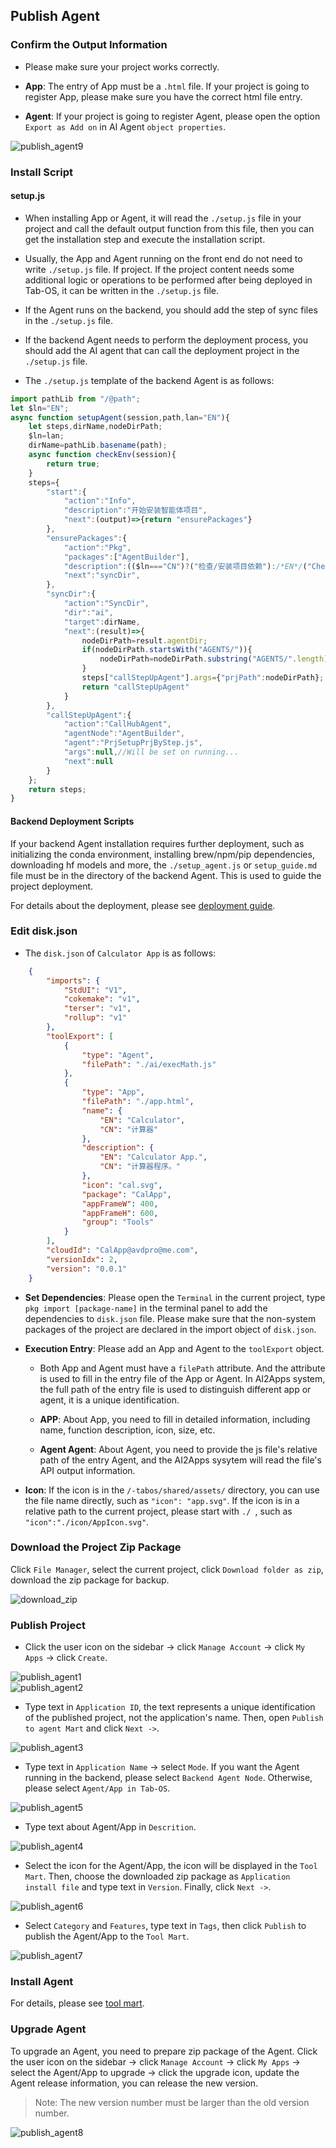 ## Publish Agent

### Confirm the Output Information

- Please make sure your project works correctly.

- **App**: The entry of App must be a `.html` file. If your project is going to register App, please make sure you have the correct html file entry.

- **Agent**: If your project is going to register Agent, please open the option `Export as Add on` in AI Agent `object properties`.

<div><img src="../assets/publish_agent9.jpg" alt="publish_agent9" /></div>

### Install Script 

#### setup.js

- When installing App or Agent, it will read the `./setup.js` file in your project and call the default output function from this file, then you can get the installation step and execute the installation script.

- Usually, the App and Agent running on the front end do not need to write `./setup.js` file. If project. If the project content needs some additional logic or operations to be performed after being deployed in Tab-OS, it can be written in the `./setup.js` file.

- If the Agent runs on the backend, you should add the step of sync files in the `./setup.js` file.

- If the backend Agent needs to perform the deployment process, you should add the AI agent that can call the deployment project in the `./setup.js` file.

-  The `./setup.js` template of the backend Agent is as follows:

```js
import pathLib from "/@path";
let $ln="EN";
async function setupAgent(session,path,lan="EN"){
	let steps,dirName,nodeDirPath;
	$ln=lan;
	dirName=pathLib.basename(path);
	async function checkEnv(session){
		return true;
	}
	steps={
		"start":{
			"action":"Info",
			"description":"开始安装智能体项目",
			"next":(output)=>{return "ensurePackages"}
		},
		"ensurePackages":{
			"action":"Pkg",
			"packages":["AgentBuilder"],
			"description":(($ln==="CN")?("检查/安装项目依赖"):/*EN*/("Check/Install project dependencies")),
			"next":"syncDir",
		},
		"syncDir":{
			"action":"SyncDir",
			"dir":"ai",
			"target":dirName,
			"next":(result)=>{
				nodeDirPath=result.agentDir;
				if(nodeDirPath.startsWith("AGENTS/")){
					nodeDirPath=nodeDirPath.substring("AGENTS/".length);
				}
				steps["callStepUpAgent"].args={"prjPath":nodeDirPath};
				return "callStepUpAgent"
			}
		},
		"callStepUpAgent":{
			"action":"CallHubAgent",
			"agentNode":"AgentBuilder",
			"agent":"PrjSetupPrjByStep.js",
			"args":null,//Will be set on running...
			"next":null
		}
	};
	return steps;
}
```

#### Backend Deployment Scripts

If your backend Agent installation requires further deployment, such as initializing the conda environment, installing brew/npm/pip dependencies, downloading hf models and more, the `./setup_agent.js` or `setup_guide.md` file must be in the directory of the backend Agent. This is used to guide the project deployment. 

For details about the deployment, please see [deployment guide]().

### Edit disk.json

- The `disk.json` of `Calculator App` is as follows:

```json
	{
		"imports": {
			"StdUI": "V1",
			"cokemake": "v1",
			"terser": "v1",
			"rollup": "v1"
		},
		"toolExport": [
			{
				"type": "Agent",
				"filePath": "./ai/execMath.js"
			},
			{
				"type": "App",
				"filePath": "./app.html",
				"name": {
					"EN": "Calculator",
					"CN": "计算器"
				},
				"description": {
					"EN": "Calculator App.",
					"CN": "计算器程序。"
				},
				"icon": "cal.svg",
				"package": "CalApp",
				"appFrameW": 400,
				"appFrameH": 600,
				"group": "Tools"
			}
		],
		"cloudId": "CalApp@avdpro@me.com",
		"versionIdx": 2,
		"version": "0.0.1"
	}
```

- **Set Dependencies**: Please open the `Terminal` in the current project, type `pkg import [package-name]` in the terminal panel to add the dependencies to `disk.json` file. Please make sure that the non-system packages of the project are declared in the import object of `disk.json`.

- **Execution Entry**: Please add an App and Agent to the `toolExport` object.

    - Both App and Agent must have a `filePath` attribute. And the attribute is used to fill in the entry file of the App or Agent. In AI2Apps system, the full path of the entry file is used to distinguish different app or agent, it is a unique identification.

    - **APP**: About App, you need to fill in detailed information, including name, function description, icon, size, etc.

    - **Agent Agent**: About Agent, you need to provide the js file's relative  path of the entry Agent, and the AI2Apps sysytem will read the file's API output information.

- **Icon**: If the icon is in the `/-tabos/shared/assets/` directory, you can use the file name directly, such as `"icon": "app.svg"`. If the icon is in a relative path to the current project, please start with `./ `, such as `"icon":"./icon/AppIcon.svg"`.

### Download the Project Zip Package

Click `File Manager`, select the current project, click `Download folder as zip`, download the zip package for backup.

<img src="../assets/download_zip.jpg" alt="download_zip" />

### Publish Project

- Click the user icon on the sidebar -> click `Manage Account` -> click `My Apps` -> click `Create`.

<div><img src="../assets/publish_agent1.jpg" alt="publish_agent1" /></div>
<div><img src="../assets/publish_agent2.jpg" alt="publish_agent2" /></div>

- Type text in `Application ID`, the text represents a unique identification of the published project, not the application's name. Then, open `Publish to agent Mart` and click `Next ->`.

<div><img src="../assets/publish_agent3.jpg" alt="publish_agent3" /></div>

- Type text in `Application Name` -> select `Mode`. If you want the Agent running in the backend, please select `Backend Agent Node`. Otherwise, please select `Agent/App in Tab-OS`.

<div><img src="../assets/publish_agent5.jpg" alt="publish_agent5" /></div>

- Type text about Agent/App in `Descrition`.

<div><img src="../assets/publish_agent4.jpg" alt="publish_agent4" /></div>

- Select the icon for the Agent/App, the icon will be displayed in the `Tool Mart`. Then, choose the downloaded zip package as `Application install file` and type text in `Version`. Finally, click `Next ->`.

<div><img src="../assets/publish_agent6.jpg" alt="publish_agent6" /></div>

- Select `Category` and `Features`, type text in `Tags`, then click `Publish` to publish the Agent/App to the `Tool Mart`.

<div><img src="../assets/publish_agent7.jpg" alt="publish_agent7" /></div>

### Install Agent

For details, please see [tool mart](./too_mart-zh_CN.md).

### Upgrade Agent

To upgrade an Agent, you need to prepare zip package of the Agent. Click the user icon on the sidebar -> click `Manage Account` -> click `My Apps` -> select the Agent/App to upgrade -> click the upgrade icon, update the Agent release information, you can release the new version.

> Note: The new version number must be larger than the old version number.

<div><img src="../assets/publish_agent8.jpg" alt="publish_agent8" /></div>


